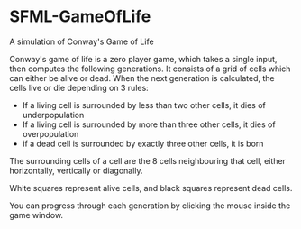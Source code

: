 # SFML-GameOfLife
A simulation of Conway's Game of Life

Conway's game of life is a zero player game, which takes a single input, then computes the following generations. It consists of a grid of cells which can either be alive or dead. When the next generation is calculated, the cells live or die depending on 3 rules:

- If a living cell is surrounded by less than two other cells, it dies of underpopulation
- If a living cell is surrounded by more than three other cells, it dies of overpopulation
- if a dead cell is surrounded by exactly three other cells, it is born

The surrounding cells of a cell are the 8 cells neighbouring that cell, either horizontally, vertically or diagonally.

White squares represent alive cells, and black squares represent dead cells.

You can progress through each generation by clicking the mouse inside the game window.
